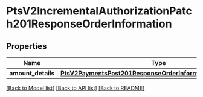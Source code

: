 # PtsV2IncrementalAuthorizationPatch201ResponseOrderInformation

## Properties
Name | Type | Description | Notes
------------ | ------------- | ------------- | -------------
**amount_details** | [**PtsV2PaymentsPost201ResponseOrderInformationAmountDetails**](PtsV2PaymentsPost201ResponseOrderInformationAmountDetails.md) |  | [optional] 

[[Back to Model list]](../README.md#documentation-for-models) [[Back to API list]](../README.md#documentation-for-api-endpoints) [[Back to README]](../README.md)


